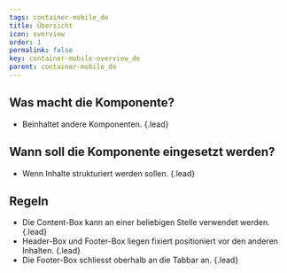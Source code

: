 ```yaml
---
tags: container-mobile_de
title: Übersicht
icon: overview
order: 1
permalink: false  
key: container-mobile-overview_de
parent: container-mobile_de
---
```


## Was macht die Komponente?
* Beinhaltet andere Komponenten. {.lead}

## Wann soll die Komponente eingesetzt werden?
* Wenn Inhalte strukturiert werden sollen. {.lead}

## Regeln
* Die Content-Box kann an einer beliebigen Stelle verwendet werden. {.lead}
* Header-Box und Footer-Box liegen fixiert positioniert vor den anderen Inhalten. {.lead}
* Die Footer-Box schliesst oberhalb an die <sbb-link variant="inline" type="button" href="/{{page.lang}}/design-system/mobile/components/tabbar">Tabbar</sbb-link> an. {.lead}